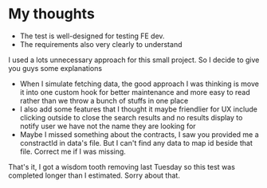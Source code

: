 # My thoughts

- The test is well-designed for testing FE dev.
- The requirements also very clearly to understand

I used a lots unnecessary approach for this small project. So I
decide to give you guys some explanations
- When I simulate fetching data, the good approach I was thinking
is move it into one custom hook for better maintenance and more 
easy to read rather than we throw a bunch of stuffs in one place
- I also add some features that I thought it maybe friendlier for
UX include clicking outside to close the search results and no
results display to notify user we have not the name they are
looking for
- Maybe I missed something about the contracts, I saw you provided
me a constractId in data's file. But I can't find any data to map id
beside that file. Correct me if I was missing.

That's it, I got a wisdom tooth removing last Tuesday so this test
was completed longer than I estimated. Sorry about that.